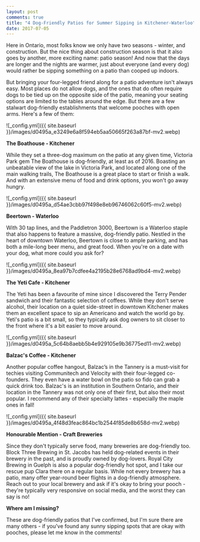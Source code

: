 ```yaml
---
layout: post
comments: true
title: "4 Dog-Friendly Patios for Summer Sipping in Kitchener-Waterloo"
date: 2017-07-05
---
```


Here in Ontario, most folks know we only have two seasons - winter, and construction. But the nice thing about construction season is that it also goes by another, more exciting name: patio season! And now that the days are longer and the nights are warmer, just about everyone (and every dog) would rather be sipping something on a patio than cooped up indoors.

But bringing your four-legged friend along for a patio adventure isn't always easy. Most places do not allow dogs, and the ones that do often require dogs to be tied up on the opposite side of the patio, meaning your seating options are limited to the tables around the edge. But there are a few stalwart dog-friendly establishments that welcome pooches with open arms. Here's a few of them:

![_config.yml]({{ site.baseurl }}/images/d0495a_e3249e6a8f594eb5aa50665f263a87bf-mv2.webp)

**The Boathouse - Kitchener**

While they set a three-dog maximum on the patio at any given time, Victoria Park gem The Boathouse is dog-friendly, at least as of 2016. Boasting an unbeatable view of the lake in Victoria Park, and located along one of the main walking trails, The Boathouse is a great place to start or finish a walk. And with an extensive menu of food and drink options, you won't go away hungry.

![_config.yml]({{ site.baseurl }}/images/d0495a_d54ae3cbb97f498e8eb96746062c60f5-mv2.webp)

**Beertown - Waterloo**

With 30 tap lines, and the Paddletron 3000, Beertown is a Waterloo staple that also happens to feature a massive, dog-friendly patio. Nestled in the heart of downtown Waterloo, Beertown is close to ample parking, and has both a mile-long beer menu, and great food. When you're on a date with your dog, what more could you ask for?


![_config.yml]({{ site.baseurl }}/images/d0495a_8ea97b7cdfee4a2195b28e6768ad9bd4-mv2.webp)

**The Yeti Cafe - Kitchener**

The Yeti has been a favourite of mine since I discovered the Terry Pender sandwich and their fantastic selection of coffees. While they don't serve alcohol, their location on a quiet side-street in downtown Kitchener makes them an excellent space to sip an Americano and watch the world go by. Yeti's patio is a bit small, so they typically ask dog owners to sit closer to the front where it's a bit easier to move around.

![_config.yml]({{ site.baseurl }}/images/d0495a_5c64b8aebb5b4e929105e9b36775ed11-mv2.webp)

**Balzac's Coffee - Kitchener**

Another popular coffee hangout, Balzac’s in the Tannery is a must-visit for techies visiting Communitech and Velocity with their four-legged co-founders. They even have a water bowl on the patio so fido can grab a quick drink too. Balzac's is an institution in Southern Ontario, and their location in the Tannery was not only one of their first, but also their most popular. I recommend any of their specialty lattes - especially the maple ones in fall!

![_config.yml]({{ site.baseurl }}/images/d0495a_4f48d3feac864bc1b2544f85de8b658d-mv2.webp)

**Honourable Mention - Craft Breweries**

Since they don't typically serve food, many breweries are dog-friendly too. Block Three Brewing in St. Jacobs has held dog-related events in their brewery in the past, and is proudly owned by dog-lovers. Royal City Brewing in Guelph is also a popular dog-friendly hot spot, and I take our rescue pup Clara there on a regular basis. While not every brewery has a patio, many offer year-round beer flights in a dog-friendly atmosphere. Reach out to your local brewery and ask if it's okay to bring your pooch - they're typically very responsive on social media, and the worst they can say is no!

**Where am I missing?**

These are dog-friendly patios that I've confirmed, but I'm sure there are many others - if you've found any sunny sipping spots that are okay with pooches, please let me know in the comments!
